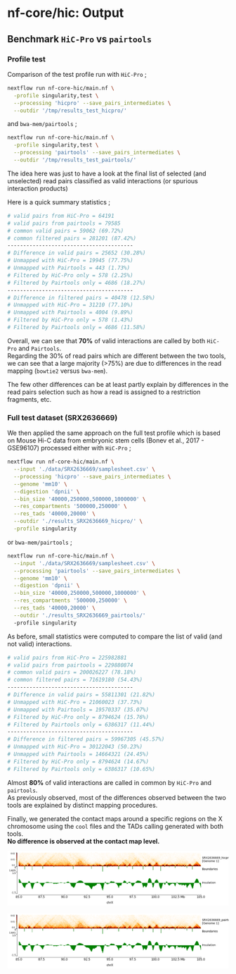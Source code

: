 # nf-core/hic: Output

## Benchmark `HiC-Pro` vs `pairtools`

### Profile test

Comparison of the test profile run with `HiC-Pro` ;

```bash
nextflow run nf-core-hic/main.nf \
  -profile singularity,test \
  --processing 'hicpro' --save_pairs_intermediates \
  --outdir '/tmp/results_test_hicpro/'
```

and `bwa-mem/pairtools` ;

```bash
nextflow run nf-core-hic/main.nf \
  -profile singularity,test \
  --processing 'pairtools' --save_pairs_intermediates \
  --outdir '/tmp/results_test_pairtools/'
```

The idea here was just to have a look at the final list of selected (and unselected) 
read pairs classified as valid interactions (or spurious interaction products)

Here is a quick summary statistics ;

```bash
# valid pairs from HiC-Pro = 64191
# valid pairs from pairtools = 79585
# common valid pairs = 59062 (69.72%)
# common filtered pairs = 281201 (87.42%)
----------------------------------------
# Difference in valid pairs = 25652 (30.28%)
# Unmapped with HiC-Pro = 19945 (77.75%)
# Unmapped with Pairtools = 443 (1.73%)
# Filtered by HiC-Pro only = 578 (2.25%)
# Filtered by Pairtools only = 4686 (18.27%)
----------------------------------------
# Difference in filtered pairs = 40478 (12.58%)
# Unmapped with HiC-Pro = 31210 (77.10%)
# Unmapped with Pairtools = 4004 (9.89%)
# Filtered by HiC-Pro only = 578 (1.43%)
# Filtered by Pairtools only = 4686 (11.58%)
```

Overall, we can see that **70%** of valid interactions are called by both `HiC-Pro` and `Pairtools`.  
Regarding the 30% of read pairs which are different between the two tools, we can see that a large
majority (>75%) are due to differences in the read mapping (`bowtie2` versus `bwa-mem`).  

The few other differences can be at least partly explain by differences in the read pairs selection such as how a read is assigned
to a restriction fragments, etc.

### Full test dataset (SRX2636669)

We then applied the same approach on the full test profile which is based on Mouse Hi-C data from embryonic stem cells
(Bonev et al., 2017 - GSE96107) processed either with `HiC-Pro` ;

```bash
nextflow run nf-core-hic/main.nf \
  --input './data/SRX2636669/samplesheet.csv' \
  --processing 'hicpro' --save_pairs_intermediates \
  --genome 'mm10' \
  --digestion 'dpnii' \
  --bin_size '40000,250000,500000,1000000' \
  --res_compartments '500000,250000' \
  --res_tads '40000,20000' \
  --outdir './results_SRX2636669_hicpro/' \
  -profile singularity 
```

or `bwa-mem/pairtools` ;

```bash
nextflow run nf-core-hic/main.nf \
  --input './data/SRX2636669/samplesheet.csv' \
  --processing 'pairtools' --save_pairs_intermediates \
  --genome 'mm10' \
  --digestion 'dpnii' \
  --bin_size '40000,250000,500000,1000000' \
  --res_compartments '500000,250000' \
  --res_tads '40000,20000' \
  --outdir './results_SRX2636669_pairtools/'
  -profile singularity
```

As before, small statistics were computed to compare the list of valid (and not valid) interactions.

```bash
# valid pairs from HiC-Pro = 225982881
# valid pairs from pairtools = 229880874
# common valid pairs = 200026227 (78.18%)
# common filtered pairs = 71619180 (54.43%)
----------------------------------------
# Difference in valid pairs = 55811301 (21.82%)
# Unmapped with HiC-Pro = 21060023 (37.73%)
# Unmapped with Pairtools = 19570337 (35.07%)
# Filtered by HiC-Pro only = 8794624 (15.76%)
# Filtered by Pairtools only = 6386317 (11.44%)
----------------------------------------
# Difference in filtered pairs = 59967305 (45.57%)
# Unmapped with HiC-Pro = 30122043 (50.23%)
# Unmapped with Pairtools = 14664321 (24.45%)
# Filtered by HiC-Pro only = 8794624 (14.67%)
# Filtered by Pairtools only = 6386317 (10.65%)
```

Almost **80%** of valid interactions are called in common by `HiC-Pro` and `pairtools`.  
As previously observed, most of the differences observed between the two tools are
explained by distinct mapping procedures.


Finally, we generated the contact maps around a specific regions on the X chromosome
using the `cool` files and the TADs calling generated with both tools.  
**No difference is observed at the contact map level.**

![X Inactivation Center - HiC-Pro processing](./images/SRX2636669_hicpro_pygentracks.png)

![X Inactivation Center - Bwa-mem / pairtools](./images/SRX2636669_pairtools_pygentracks.png)






